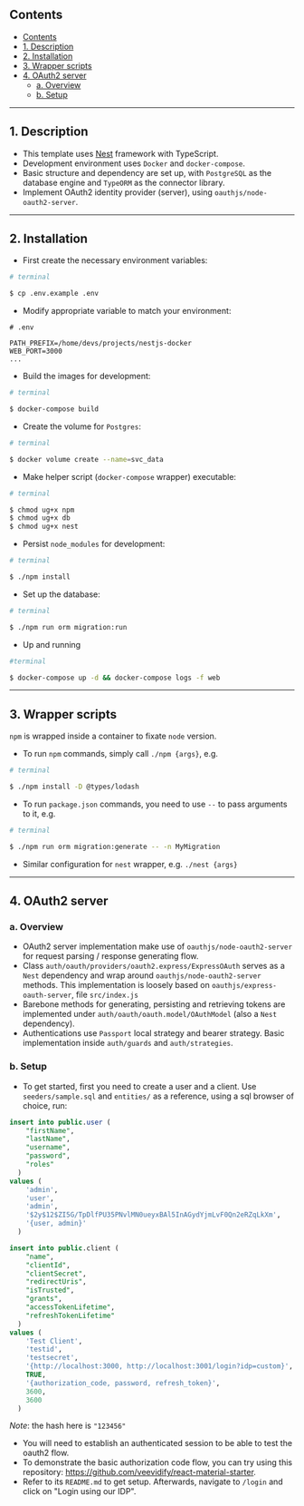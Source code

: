 ## Contents
- [Contents](#contents)
- [1. Description](#1-description)
- [2. Installation](#2-installation)
- [3. Wrapper scripts](#3-wrapper-scripts)
- [4. OAuth2 server](#4-oauth2-server)
  - [a. Overview](#a-overview)
  - [b. Setup](#b-setup)

---

## 1. Description
- This template uses [Nest](https://github.com/nestjs/nest) framework with TypeScript.
- Development environment uses `Docker` and `docker-compose`.
- Basic structure and dependency are set up, with `PostgreSQL` as the database engine and `TypeORM` as the connector library.
- Implement OAuth2 identity provider (server), using `oauthjs/node-oauth2-server`.

---

## 2. Installation

- First create the necessary environment variables:
```sh
# terminal

$ cp .env.example .env
```
- Modify appropriate variable to match your environment:
```env
# .env

PATH_PREFIX=/home/devs/projects/nestjs-docker
WEB_PORT=3000
...
```
- Build the images for development:
```sh
# terminal

$ docker-compose build
```
- Create the volume for `Postgres`:
```sh
# terminal

$ docker volume create --name=svc_data
```
- Make helper script (`docker-compose` wrapper) executable:
```sh
# terminal

$ chmod ug+x npm
$ chmod ug+x db
$ chmod ug+x nest
```
- Persist `node_modules` for development:
```sh
# terminal

$ ./npm install
```
- Set up the database:
```sh
# terminal

$ ./npm run orm migration:run
```

- Up and running
```sh
#terminal

$ docker-compose up -d && docker-compose logs -f web
```

---

## 3. Wrapper scripts
`npm` is wrapped inside a container to fixate `node` version.
- To run `npm` commands, simply call `./npm {args}`, e.g.
```sh
# terminal

$ ./npm install -D @types/lodash
```
- To run `package.json` commands, you need to use `--` to pass arguments to it, e.g.
```sh
# terminal

$ ./npm run orm migration:generate -- -n MyMigration
```
- Similar configuration for `nest` wrapper, e.g. `./nest {args}`

---

## 4. OAuth2 server
### a. Overview
- OAuth2 server implementation make use of `oauthjs/node-oauth2-server` for request parsing / response generating flow.
- Class `auth/oauth/providers/oauth2.express/ExpressOAuth` serves as a `Nest` dependency and wrap around `oauthjs/node-oauth2-server` methods. This implementation is loosely based on `oauthjs/express-oauth-server`, file `src/index.js`
- Barebone methods for generating, persisting and retrieving tokens are implemented under `auth/oauth/oauth.model/OAuthModel` (also a `Nest` dependency).
- Authentications use `Passport` local strategy and bearer strategy. Basic implementation inside `auth/guards` and `auth/strategies`.

### b. Setup
- To get started, first you need to create a user and a client. Use `seeders/sample.sql` and `entities/` as a reference, using a sql browser of choice, run:
```SQL
insert into public.user (
    "firstName",
    "lastName",
    "username",
    "password",
    "roles"
  )
values (
    'admin',
    'user',
    'admin',
    '$2y$12$ZI5G/TpDlfPU35PNvlMN0ueyxBAl5InAGydYjmLvF0Qn2eRZqLkXm',
    '{user, admin}'
  )

insert into public.client (
    "name",
    "clientId",
    "clientSecret",
    "redirectUris",
    "isTrusted",
    "grants",
    "accessTokenLifetime",
    "refreshTokenLifetime"
  )
values (
    'Test Client',
    'testid',
    'testsecret',
    '{http://localhost:3000, http://localhost:3001/login?idp=custom}',
    TRUE,
    '{authorization_code, password, refresh_token}',
    3600,
    3600
  )
```
*Note*: the hash here is `"123456"`

- You will need to establish an authenticated session to be able to test the oauth2 flow.
- To demonstrate the basic authorization code flow, you can try using this repository: https://github.com/veevidify/react-material-starter.
- Refer to its `README.md` to get setup. Afterwards, navigate to `/login` and click on "Login using our IDP".
